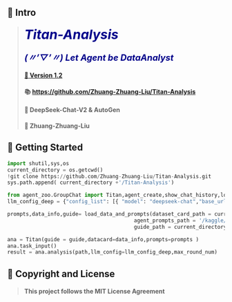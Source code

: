 
## 🤖 Intro
 
> #### <span style="color:darkblue; font-size:30px; font-weight:bold; font-style:italic;">Titan-Analysis</span>
> #### <span style="color:darkblue; font-size:20px; font-weight:bold; font-style:italic;">(〃’▽’〃) Let Agent be DataAnalyst</span>
> #### <a href="https://github.com/Zhuang-Zhuang-Liu/Titan-Analysis">🔗 Version 1.2</a>
> #### 📚 https://github.com/Zhuang-Zhuang-Liu/Titan-Analysis
> #### 🤝 DeepSeek-Chat-V2 & AutoGen
> #### 📢 Zhuang-Zhuang-Liu
 
   
## 🚀 Getting Started
```python
import shutil,sys,os
current_directory = os.getcwd()
!git clone https://github.com/Zhuang-Zhuang-Liu/Titan-Analysis.git
sys.path.append( current_directory +'/Titan-Analysis') 

from agent_zoo.GroupChat import Titan,agent_create,show_chat_history,load_data_and_prompts
llm_config_deep = {"config_list": [{ "model": "deepseek-chat","base_url": 'https://api.deepseek.com/v1',"api_key": "sk-xx","temperature": 1.0 }] }

prompts,data_info,guide= load_data_and_prompts(dataset_card_path = current_directory +'/Titan-Analysis/dataset/demo_dataset_card.json',
                                         agent_prompts_path = '/kaggle/working/Titan-Analysis/agent_zoo/agent_prompts.json',
                                         guide_path = current_directory +'/Titan-Analysis/rag_zoo/data_analysis_guide.json')

ana = Titan(guide = guide,datacard=data_info,prompts=prompts )
ana.task_input()
result = ana.analysis(path,llm_config=llm_config_deep,max_round_num)
```
   
## 🔐 Copyright and License
> #### This project follows the MIT License Agreement
